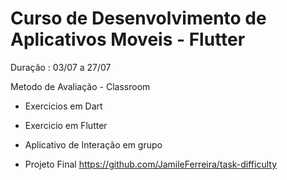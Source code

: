 # Curso de Desenvolvimento de Aplicativos  Moveis - Flutter

Duração : 03/07 a 27/07

Metodo de Avaliação  - Classroom
- Exercicios em Dart
- Exercicio em Flutter
- Aplicativo de Interação em grupo

 - Projeto Final
https://github.com/JamileFerreira/task-difficulty



